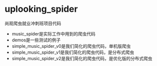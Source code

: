# uplooking_spider
尚观爬虫就业冲刺班项目代码

* music_spider是实际工作中用到的爬虫代码
* demos是一些测试的例子
* simple_music_spider_v0是我们简化的爬虫代码，单机版爬虫
* simple_music_spider_v1是我们简化的爬虫代码，是分布式爬虫
* simple_music_spider_v2是我们简化的爬虫代码，是优化版的分布式爬虫

